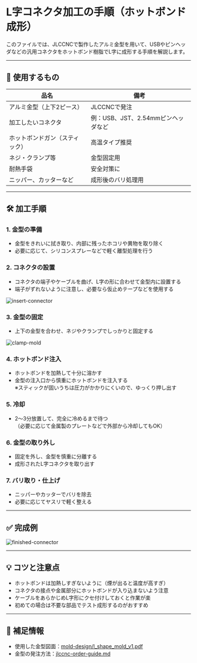 # L字コネクタ加工の手順（ホットボンド成形）

このファイルでは、JLCCNCで製作したアルミ金型を用いて、USBやピンヘッダなどの汎用コネクタをホットボンド樹脂でL字に成形する手順を解説します。

---

## 🧰 使用するもの

| 品名 | 備考 |
|------|------|
| アルミ金型（上下2ピース） | JLCCNCで発注 |
| 加工したいコネクタ | 例：USB、JST、2.54mmピンヘッダなど |
| ホットボンドガン（スティック） | 高温タイプ推奨 |
| ネジ・クランプ等 | 金型固定用 |
| 耐熱手袋 | 安全対策に |
| ニッパー、カッターなど | 成形後のバリ処理用 |

---

## 🛠 加工手順

### 1. 金型の準備
- 金型をきれいに拭き取り、内部に残ったホコリや異物を取り除く
- 必要に応じて、シリコンスプレーなどで軽く離型処理を行う

### 2. コネクタの設置
- コネクタの端子やケーブルを曲げ、L字の形に合わせて金型内に設置する
- 端子がずれないように注意し、必要なら仮止めテープなどを使用する

![insert-connector](images/insert-connector.jpg)

### 3. 金型の固定
- 上下の金型を合わせ、ネジやクランプでしっかりと固定する

![clamp-mold](images/clamp-mold.jpg)

### 4. ホットボンド注入
- ホットボンドを加熱して十分に溶かす
- 金型の注入口から慎重にホットボンドを注入する  
  ※スティックが固いうちは圧力がかかりにくいので、ゆっくり押し出す

### 5. 冷却
- 2～3分放置して、完全に冷めるまで待つ  
  （必要に応じて金属製のプレートなどで外部から冷却してもOK）

### 6. 金型の取り外し
- 固定を外し、金型を慎重に分離する
- 成形されたL字コネクタを取り出す

### 7. バリ取り・仕上げ
- ニッパーやカッターでバリを除去
- 必要に応じてヤスリで軽く整える

---

## ✅ 完成例

![finished-connector](images/finished-connector.jpg)

---

## 💡 コツと注意点

- ホットボンドは加熱しすぎないように（煙が出ると温度が高すぎ）
- コネクタの接点や金属部分にホットボンドが入り込まないよう注意
- ケーブルをあらかじめL字形にクセ付けしておくと作業が楽
- 初めての場合は不要な部品でテスト成形するのがおすすめ

---

## 📎 補足情報

- 使用した金型図面：[mold-design/l_shape_mold_v1.pdf](mold-design/l_shape_mold_v1.pdf)
- 金型の発注方法：[jlccnc-order-guide.md](jlccnc-order-guide.md)
